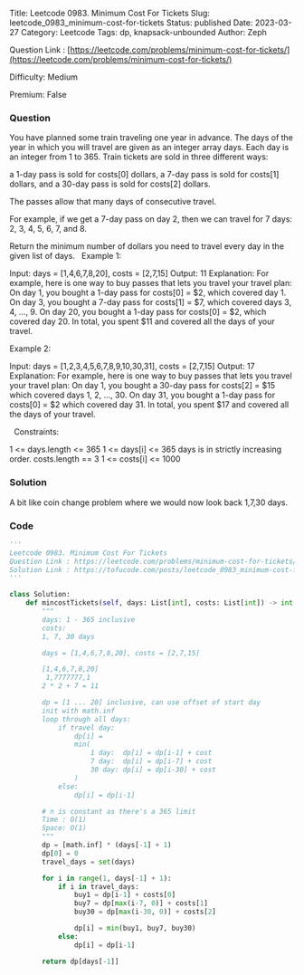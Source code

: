 Title: Leetcode 0983. Minimum Cost For Tickets
Slug: leetcode_0983_minimum-cost-for-tickets
Status: published
Date: 2023-03-27
Category: Leetcode
Tags: dp, knapsack-unbounded
Author: Zeph

Question Link : [https://leetcode.com/problems/minimum-cost-for-tickets/](https://leetcode.com/problems/minimum-cost-for-tickets/)

Difficulty: Medium

Premium: False

### Question
You have planned some train traveling one year in advance. The days of the year in which you will travel are given as an integer array days. Each day is an integer from 1 to 365.
Train tickets are sold in three different ways:

a 1-day pass is sold for costs[0] dollars,
a 7-day pass is sold for costs[1] dollars, and
a 30-day pass is sold for costs[2] dollars.

The passes allow that many days of consecutive travel.

For example, if we get a 7-day pass on day 2, then we can travel for 7 days: 2, 3, 4, 5, 6, 7, and 8.

Return the minimum number of dollars you need to travel every day in the given list of days.
 
Example 1:

Input: days = [1,4,6,7,8,20], costs = [2,7,15]
Output: 11
Explanation: For example, here is one way to buy passes that lets you travel your travel plan:
On day 1, you bought a 1-day pass for costs[0] = $2, which covered day 1.
On day 3, you bought a 7-day pass for costs[1] = $7, which covered days 3, 4, ..., 9.
On day 20, you bought a 1-day pass for costs[0] = $2, which covered day 20.
In total, you spent $11 and covered all the days of your travel.

Example 2:

Input: days = [1,2,3,4,5,6,7,8,9,10,30,31], costs = [2,7,15]
Output: 17
Explanation: For example, here is one way to buy passes that lets you travel your travel plan:
On day 1, you bought a 30-day pass for costs[2] = $15 which covered days 1, 2, ..., 30.
On day 31, you bought a 1-day pass for costs[0] = $2 which covered day 31.
In total, you spent $17 and covered all the days of your travel.

 
Constraints:

1 <= days.length <= 365
1 <= days[i] <= 365
days is in strictly increasing order.
costs.length == 3
1 <= costs[i] <= 1000

### Solution

A bit like coin change problem where we would now look back 1,7,30 days. 


### Code
```python
'''
Leetcode 0983. Minimum Cost For Tickets
Question Link : https://leetcode.com/problems/minimum-cost-for-tickets/
Solution Link : https://tofucode.com/posts/leetcode_0983_minimum-cost-for-tickets.html
'''

class Solution:
    def mincostTickets(self, days: List[int], costs: List[int]) -> int:
        """
        days: 1 - 365 inclusive
        costs:
        1, 7, 30 days

        days = [1,4,6,7,8,20], costs = [2,7,15]

        [1,4,6,7,8,20]
         1,7777777,1
        2 * 2 + 7 = 11

        dp = [1 ... 20] inclusive, can use offset of start day
        init with math.inf
        loop through all days:
            if travel day:
                dp[i] =
                min(
                    1 day:  dp[i] = dp[i-1] + cost
                    7 day:  dp[i] = dp[i-7] + cost
                    30 day: dp[i] = dp[i-30] + cost
                )
            else:
                dp[i] = dp[i-1]

        # n is constant as there's a 365 limit
        Time : O(1)
        Space: O(1)
        """
        dp = [math.inf] * (days[-1] + 1)
        dp[0] = 0
        travel_days = set(days)

        for i in range(1, days[-1] + 1):
            if i in travel_days:
                buy1 = dp[i-1] + costs[0]
                buy7 = dp[max(i-7, 0)] + costs[1]
                buy30 = dp[max(i-30, 0)] + costs[2]

                dp[i] = min(buy1, buy7, buy30)
            else:
                dp[i] = dp[i-1]

        return dp[days[-1]]
```

